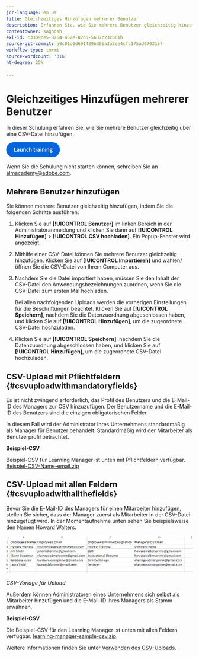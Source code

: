```yaml
---
jcr-language: en_us
title: Gleichzeitiges Hinzufügen mehrerer Benutzer
description: Erfahren Sie, wie Sie mehrere Benutzer gleichzeitig hinzufügen.
contentowner: saghosh
exl-id: c3309ce5-8764-452e-82d5-5637c23c661b
source-git-commit: a0c01c0d691429bd66a3a2ce4cfc175ad0703157
workflow-type: tm+mt
source-wordcount: '316'
ht-degree: 25%

---
```


# Gleichzeitiges Hinzufügen mehrerer Benutzer

In dieser Schulung erfahren Sie, wie Sie mehrere Benutzer gleichzeitig über eine CSV-Datei hinzufügen.

[![Schaltfläche](feature-summary/assets/launch-training-button.png)](https://learningmanager.adobe.com/app/learner?accountId=98632&amp;sdid=51TC8QS1&amp;mv=display&amp;mv2=display#/course/7555555)

Wenn Sie die Schulung nicht starten können, schreiben Sie an <almacademy@adobe.com>.

## Mehrere Benutzer hinzufügen

Sie können mehrere Benutzer gleichzeitig hinzufügen, indem Sie die folgenden Schritte ausführen:

1. Klicken Sie auf **[!UICONTROL Benutzer]** im linken Bereich in der Administratoranmeldung und klicken Sie dann auf **[!UICONTROL Hinzufügen]** > **[!UICONTROL CSV hochladen]**. Ein Popup-Fenster wird angezeigt.

1. Mithilfe einer CSV-Datei können Sie mehrere Benutzer gleichzeitig hinzufügen. Klicken Sie auf **[!UICONTROL Importieren]** und wählen/öffnen Sie die CSV-Datei von Ihrem Computer aus.

1. Nachdem Sie die Datei importiert haben, müssen Sie den Inhalt der CSV-Datei den Anwendungsbezeichnungen zuordnen, wenn Sie die CSV-Datei zum ersten Mal hochladen.

   Bei allen nachfolgenden Uploads werden die vorherigen Einstellungen für die Beschriftungen beachtet. Klicken Sie auf **[!UICONTROL Speichern]**, nachdem Sie die Datenzuordnung abgeschlossen haben, und klicken Sie auf **[!UICONTROL Hinzufügen]**, um die zugeordnete CSV-Datei hochzuladen.

1. Klicken Sie auf **[!UICONTROL Speichern]**, nachdem Sie die Datenzuordnung abgeschlossen haben, und klicken Sie auf **[!UICONTROL Hinzufügen]**, um die zugeordnete CSV-Datei hochzuladen.

## CSV-Upload mit Pflichtfeldern {#csvuploadwithmandatoryfields}

Es ist nicht zwingend erforderlich, das Profil des Benutzers und die E-Mail-ID des Managers zur CSV hinzuzufügen. Der Benutzername und die E-Mail-ID des Benutzers sind die einzigen obligatorischen Felder.

In diesem Fall wird der Administrator Ihres Unternehmens standardmäßig als Manager für Benutzer behandelt. Standardmäßig wird der Mitarbeiter als Benutzerprofil betrachtet.

**Beispiel-CSV**

Beispiel-CSV für Learning Manager ist unten mit Pflichtfeldern verfügbar.
[Beispiel-CSV-Name-email.zip](assets/sample-csv-name-email.zip)

## CSV-Upload mit allen Feldern {#csvuploadwithallthefields}

Bevor Sie die E-Mail-ID des Managers für einen Mitarbeiter hinzufügen, stellen Sie sicher, dass der Manager zuerst als Mitarbeiter in der CSV-Datei hinzugefügt wird. In der Momentaufnehme unten sehen Sie beispielsweise den Namen Howard Walters:

![](assets/csv-example.png)

*CSV-Vorlage für Upload*

Außerdem können Administratoren eines Unternehmens sich selbst als Mitarbeiter hinzufügen und die E-Mail-ID ihres Managers als Stamm erwähnen.

**Beispiel-CSV**

Die Beispiel-CSV für den Learning Manager ist unten mit allen Feldern verfügbar.
[learning-manager-sample-csv.zip](assets/learning-manager-sample-csv.zip).

Weitere Informationen finden Sie unter [Verwenden des CSV-Uploads](/help/migrated/administrators/feature-summary/add-users-user-groups.md).
